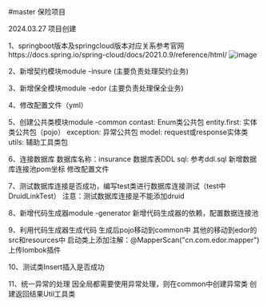 #master 
保险项目

2024.03.27 项目创建

1、springboot版本及springcloud版本对应关系参考官网https://docs.spring.io/spring-cloud/docs/2021.0.9/reference/html/
![image](https://github.com/fu-yuqi/insurance/assets/73983307/c209eb7f-3c64-4f54-ab05-91d455d7e40a)

2、新增契约模块module -insure (主要负责处理契约业务)

3、新增保全模块module -edor (主要负责处理保全业务)

4、修改配置文件（yml）

5、创建公共类模块module -common
    contast: Enum类公共包
    entity.first: 实体类公共包（pojo）
    exception: 异常公共包
    model: request或response实体类
    utils: 辅助工具类包
    
6、连接数据库
    数据库名称：insurance
    数据库表DDL sql: 参考ddl.sql
    新增数据库连接池pom坐标
    修改配置文件
    
7、测试数据库连接是否成功，编写test类进行数据库连接测试（test中DruidLinkTest）
注意：测试数据库连接是不能添加druid

8、新增代码生成器module -generator
    新增代码生成器的依赖，配置数据连接池

9、利用代码生成器生成代码
    生成后pojo移动到common中
    其他的移动到edor的src和resources中
    启动类上添加注解：@MapperScan("cn.com.edor.mapper")
    上传lombok插件

10、测试类Insert插入是否成功

11、统一异常的处理
    因全局都需要使用异常处理，则在common中创建异常类
    创建返回结果Util工具类